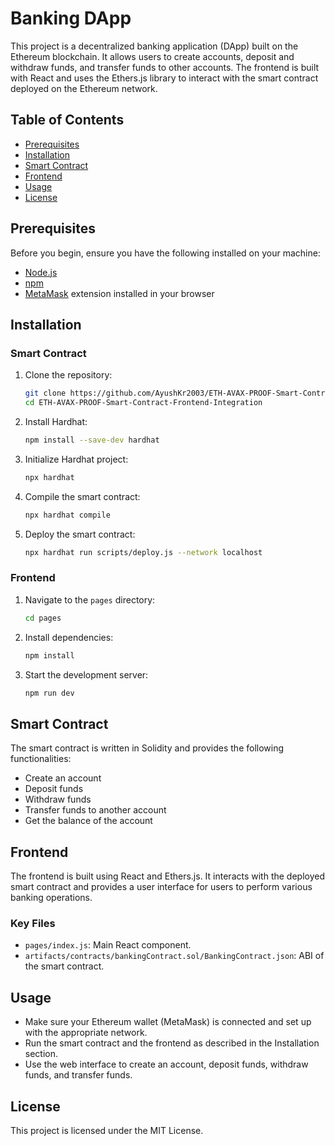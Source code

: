 # Banking DApp

This project is a decentralized banking application (DApp) built on the Ethereum blockchain. It allows users to create accounts, deposit and withdraw funds, and transfer funds to other accounts. The frontend is built with React and uses the Ethers.js library to interact with the smart contract deployed on the Ethereum network.

## Table of Contents

- [Prerequisites](#prerequisites)
- [Installation](#installation)
- [Smart Contract](#smart-contract)
- [Frontend](#frontend)
- [Usage](#usage)
- [License](#license)

## Prerequisites

Before you begin, ensure you have the following installed on your machine:

- [Node.js](https://nodejs.org/en/download/)
- [npm](https://www.npmjs.com/get-npm)
- [MetaMask](https://metamask.io/) extension installed in your browser

## Installation

### Smart Contract

1. Clone the repository:

    ```bash
    git clone https://github.com/AyushKr2003/ETH-AVAX-PROOF-Smart-Contract-Frontend-Integration.git
    cd ETH-AVAX-PROOF-Smart-Contract-Frontend-Integration
    ```

2. Install Hardhat:

    ```bash
    npm install --save-dev hardhat
    ```

3. Initialize Hardhat project:

    ```bash
    npx hardhat
    ```

4. Compile the smart contract:

    ```bash
    npx hardhat compile
    ```

5. Deploy the smart contract:

    ```bash
    npx hardhat run scripts/deploy.js --network localhost
    ```

### Frontend

1. Navigate to the `pages` directory:

    ```bash
    cd pages
    ```

2. Install dependencies:

    ```bash
    npm install
    ```

3. Start the development server:

    ```bash
    npm run dev
    ```

## Smart Contract

The smart contract is written in Solidity and provides the following functionalities:

- Create an account
- Deposit funds
- Withdraw funds
- Transfer funds to another account
- Get the balance of the account

## Frontend
The frontend is built using React and Ethers.js. It interacts with the deployed smart contract and provides a user interface for users to perform various banking operations.

### Key Files
- `pages/index.js`: Main React component.
- `artifacts/contracts/bankingContract.sol/BankingContract.json`: ABI of the smart contract.

## Usage
- Make sure your Ethereum wallet (MetaMask) is connected and set up with the appropriate network.
- Run the smart contract and the frontend as described in the Installation section.
- Use the web interface to create an account, deposit funds, withdraw funds, and transfer funds.

## License
This project is licensed under the MIT License.